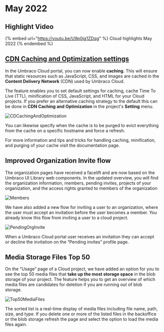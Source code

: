 # May 2022

## Highlight Video

{% embed url="https://youtu.be/U9p0jg1ZDqg" %}
Cloud highlights May 2022
{% endembed %}

## [CDN Caching and Optimization settings](../../../manage-cdn-caching.md)

In the Umbraco Cloud portal, you can now enable **caching**. This will ensure that static resources such as JavaScript, CSS, and images are cached in the **Content Delivery Network** (CDN) used by Umbraco Cloud.

The feature enables you to set default settings for caching, cache Time To Live (TTL), minification of CSS, JavaScript, and HTML for your Cloud projects. If you prefer an alternative caching strategy to the default this can be done in **CDN Caching and Optimization** in the project's **Setting** menu.

![CDCachingAndOptimization](../../images/CDCachingAndOptimization.gif)

You can likewise specify when the cache is to be purged to evict everything from the cache on a specific hostname and force a refresh.

For more information and tips and tricks for handling caching, minification, and purging of your cache visit the documentation page.

## Improved Organization Invite flow

The organization pages have received a facelift and are now based on the Umbraco UI Library web components. In the updated overview, you will find the organization information, members, pending invites, projects of your organization, and the access rights granted to members of the organization

![Members](../../images/Members.png)

We have also added a new flow for inviting a user to an organization, where the user must accept an invitation before the user becomes a member. You already know this flow from inviting a user to a cloud project.

![PendingOrgInvite](../../images/PendingOrgInvite.png)

When a Umbraco Cloud portal user receives an invitation they can accept or decline the invitation on the “Pending invites” profile page.

## Media Storage Files Top 50

On the “Usage” page of a Cloud project, we have added an option for you to see the top 50 media files that **take up the most storage space** in the blob storage of your project. The feature helps you to get an overview of which media files are candidates for deletion if you are running out of blob storage.

![Top50MediaFiles](../../images/Top50MediaFiles.gif)

The sorted list is a real-time display of media files including file name, path, size, and type. If you delete one or more of the listed files in the backoffice or the blob storage refresh the page and select the option to load the media files again.
